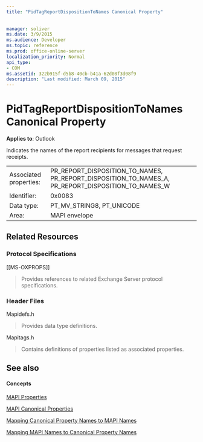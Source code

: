 ```yaml
---
title: "PidTagReportDispositionToNames Canonical Property"
 
 
manager: soliver
ms.date: 3/9/2015
ms.audience: Developer
ms.topic: reference
ms.prod: office-online-server
localization_priority: Normal
api_type:
- COM
ms.assetid: 322b915f-d5b8-40cb-b41a-62d08f3d08f9
description: "Last modified: March 09, 2015"
---
```


# PidTagReportDispositionToNames Canonical Property

  
  
**Applies to**: Outlook 
  
Indicates the names of the report recipients for messages that request receipts.
  
|||
|:-----|:-----|
|Associated properties:  <br/> |PR_REPORT_DISPOSITION_TO_NAMES, PR_REPORT_DISPOSITION_TO_NAMES_A, PR_REPORT_DISPOSITION_TO_NAMES_W  <br/> |
|Identifier:  <br/> |0x0083  <br/> |
|Data type:  <br/> |PT_MV_STRING8, PT_UNICODE  <br/> |
|Area:  <br/> |MAPI envelope  <br/> |
   
## Related Resources

### Protocol Specifications

[[MS-OXPROPS]] 
  
> Provides references to related Exchange Server protocol specifications.
    
### Header Files

Mapidefs.h
  
> Provides data type definitions.
    
Mapitags.h
  
> Contains definitions of properties listed as associated properties.
    
## See also

#### Concepts

[MAPI Properties](mapi-properties.md)
  
[MAPI Canonical Properties](mapi-canonical-properties.md)
  
[Mapping Canonical Property Names to MAPI Names](mapping-canonical-property-names-to-mapi-names.md)
  
[Mapping MAPI Names to Canonical Property Names](mapping-mapi-names-to-canonical-property-names.md)

